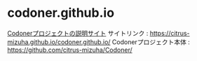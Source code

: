 # codoner.github.io
[Codonerプロジェクトの説明サイト]("https://citrus-mizuha.github.io/codoner.github.io/")
サイトリンク : https://citrus-mizuha.github.io/codoner.github.io/
Codonerプロジェクト本体 : https://github.com/citrus-mizuha/Codoner/
